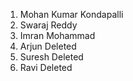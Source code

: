 1. Mohan Kumar Kondapalli
2. Swaraj Reddy
3. Imran Mohammad
  1. Arjun Deleted
  2. Suresh Deleted
  3. Ravi Deleted
